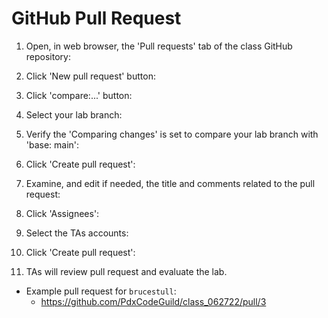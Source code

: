 # GitHub Pull Request

1. Open, in web browser, the 'Pull requests' tab of the class GitHub repository:  

1. Click 'New pull request' button:  

1. Click 'compare:...' button:  

1. Select your lab branch:  

1. Verify the 'Comparing changes' is set to compare your lab branch with 'base: main':  

1. Click 'Create pull request':  

1. Examine, and edit if needed, the title and comments related to the pull request:  

1. Click 'Assignees':  

1. Select the TAs accounts:  

1. Click 'Create pull request':  

1. TAs will review pull request and evaluate the lab.

* Example pull request for `brucestull`:
    * https://github.com/PdxCodeGuild/class_062722/pull/3